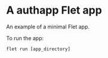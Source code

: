 # A authapp Flet app

An example of a minimal Flet app.

To run the app:

```
flet run [app_directory]
```